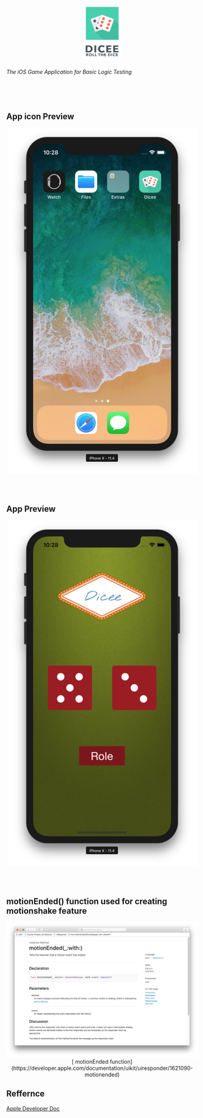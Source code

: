 <p align="center">
  <img src="https://github.com/theishantha/Dicee/blob/master/Dicee/Assets.xcassets/Icon%20on%20Readme.imageset/Icon%20on%20Readme.png" width="100px" height="144px"/>
</p>

###### The iOS Game Application for Basic Logic Testing 

<br></br>
 
<h2 align="">App icon Preview</h2>

<p align="center">
<img src="https://github.com/theishantha/Dicee/blob/master/image%20previews/1.png" width="500px" height="auto"/>
</p>

<br></br>


<h2 align="">App Preview</h2>

<p align="center">
<img src="https://github.com/theishantha/Dicee/blob/master/image%20previews/2.png" width="500px" height="auto"/>
</p>

<br></br>

<h2 align="">motionEnded() function used for creating motionshake feature</h2>


<p align="center">
<img src="https://github.com/theishantha/Dicee/blob/master/image%20previews/3.png" width="auto" height="auto"/>
  [ motionEnded function](https://developer.apple.com/documentation/uikit/uiresponder/1621090-motionended)
</p>



<h2 align="">Reffernce</h2>

[Apple Developer Doc](https://developer.apple.com/documentation)

 
